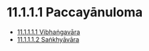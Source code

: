 # 11.1.1.1 Paccayānuloma

* [11.1.1.1.1 Vibhaṅgavāra](11.1.1.1/11.1.1.1.1.md)
* [11.1.1.1.2 Saṅkhyāvāra](11.1.1.1/11.1.1.1.2.md)
